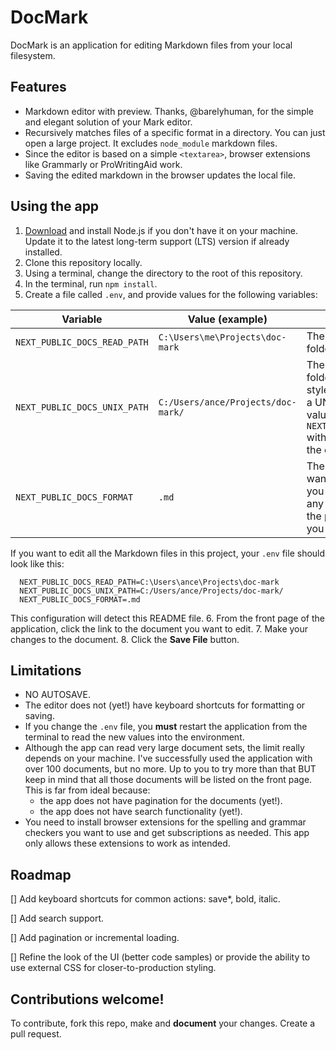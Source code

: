 # DocMark

DocMark is an application for editing Markdown files from your local filesystem. 

## Features
- Markdown editor with preview. Thanks, @barelyhuman, for the simple and elegant solution of your Mark editor. 
- Recursively matches files of a specific format in a directory. You can just open a large project. It excludes `node_module` markdown files. 
- Since the editor is based on a simple `<textarea>`, browser extensions like Grammarly or ProWritingAid work. 
- Saving the edited markdown in the browser updates the local file. 

## Using the app

1. [Download](https://nodejs.org/en/download/) and install Node.js if you don't have it on your machine. Update it to the latest long-term support (LTS) version if already installed.
2. Clone this repository locally. 
3. Using a terminal, change the directory to the root of this repository. 
4. In the terminal, run `npm install`. 
5. Create a file called `.env`, and provide values for the following variables:
  
  | Variable | Value (example) | Description|
  | --- | --- | --- |
  | `NEXT_PUBLIC_DOCS_READ_PATH` | `C:\Users\me\Projects\doc-mark`|The absolute path to the folder with documents. |
  | `NEXT_PUBLIC_DOCS_UNIX_PATH` | `C:/Users/ance/Projects/doc-mark/` |The absolute path to the folder with documents UNIX style. Note the closing `/`. On a UNIX system, the same value as `NEXT_PUBLIC_DOCS_READ_PATH` with an extra backslash at the end. |
  | `NEXT_PUBLIC_DOCS_FORMAT` | `.md` | The format of the files you want to edit. Theoretically, you could use this editor for any plain text format, but the preview feature will give you no value. |
  
  If you want to edit all the Markdown files in this project, your `.env` file should look like this: 
  ```
    NEXT_PUBLIC_DOCS_READ_PATH=C:\Users\ance\Projects\doc-mark
    NEXT_PUBLIC_DOCS_UNIX_PATH=C:/Users/ance/Projects/doc-mark/
    NEXT_PUBLIC_DOCS_FORMAT=.md
  ```
  This configuration will detect this README file. 
6. From the front page of the application, click the link to the document you want to edit.
7. Make your changes to the document.
8. Click the **Save File** button. 

## Limitations
- NO AUTOSAVE.
- The editor does not (yet!) have keyboard shortcuts for formatting or saving.
- If you change the `.env` file, you **must** restart the application from the terminal to read the new values into the environment.
- Although the app can read very large document sets, the limit really depends on your machine. I've successfully used the application with over 100 documents, but no more. Up to you to try more than that BUT keep in mind that all those documents will be listed on the front page. This is far from ideal because:
    - the app does not have pagination for the documents (yet!). 
    - the app does not have search functionality (yet!). 
- You need to install browser extensions for the spelling and grammar checkers you want to use and get subscriptions as needed. This app only allows these extensions to work as intended. 

## Roadmap
[] Add keyboard shortcuts for common actions: save*, bold, italic.

[] Add search support. 

[] Add pagination or incremental loading. 

[] Refine the look of the UI (better code samples) or provide the ability to use external CSS for closer-to-production styling. 

## Contributions welcome!

To contribute, fork this repo, make and **document** your changes. Create a pull request.
